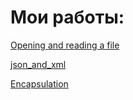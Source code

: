 # Мои работы:

[Opening and reading a file](https://github.com/danroman-github/desktop-tutorial/blob/main/Opening%20and%20reading%20a%20file/README.md)

[json_and_xml](https://github.com/danroman-github/desktop-tutorial/blob/main/json_and_xml/README.md)

[Encapsulation](https://github.com/danroman-github/desktop-tutorial/blob/main/Encapsulation.py)
